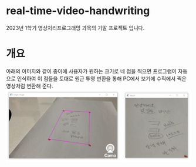 # real-time-video-handwriting
2023년 1학기 영상처리프로그래밍 과목의 기말 프로젝트 입니다.

# 개요
아래의 이미지와 같이 종이에 사용자가 원하는 크기로 네 점을 찍으면 프로그램이 자동으로 인식하여 이 점들을 토대로 원근 투영 변환을 통해 PC에서 보기에 수직에서 찍은 영상처럼 변환해 준다.  
<img src='./Abstract.png'>
